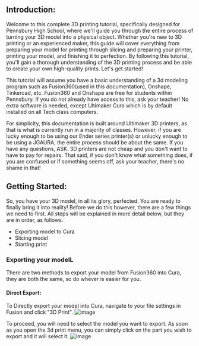 ## Introduction:
Welcome to this complete 3D printing tutorial, specifically designed for Pennsbury High School, where we'll guide you through the entire process of turning your 3D model into a physical object. Whether you're new to 3D printing or an experienced maker, this guide will cover everything from preparing your model for printing through slicing and preparing your printer, printing your model, and finishing it to perfection. By following this tutorial, you'll gain a thorough understanding of the 3D printing process and be able to create your own high-quality prints. Let's get started!


This tutorial will assume you have a basic understanding of a 3d modeling program such as Fusion360(used in this documentation), Onshape, Tinkercad, etc. Fusion360 and Onshape are free for students within Pennsbury. If you do not already have access to this, ask your teacher! No extra software is needed, except Ultimaker Cura which is by default installed on all Tech class computers. 

For simplicity, this documentation is built around Ultimaker 3D printers, as that is what is currently run in a majority of classes. However, if you are lucky enough to be using our Ender series printer(s) or unlucky enough to be using a JGAURA, the entire process should be about the same. If you have any questions, ASK. 3D printers are not cheap and you don't want to have to pay for repairs. That said, if you don't know what something does, if you are confused or if something seems off, ask your teacher, there's no shame in that!


## Getting Started: 

So, you have your 3D model, in all its glory, perfected. You are ready to finally bring it into reality! Before we do this however, there are a few things we need to first. All steps will be explained in more detail below, but they are in order, as follows. 
- Exporting model to Cura
- Slicing model
- Starting print

### Exporting your modelL

There are two methods to export your model from Fusion360 into Cura, they are both the same, so do whever is easier for you. 

#### Direct Export:

To Directly export your model into Cura, navigate to your file settings in Fusion and click "3D Print". 
![image](https://user-images.githubusercontent.com/61284764/224887547-cd528e6c-4b47-4ee9-a4b2-b72018f9c25e.png)

To proceed, you will need to select the model you want to export. As soon as you open the 3d print menu, you can simply click on the part you wish to export and it will select it.
![image](https://user-images.githubusercontent.com/61284764/224888162-fbf9d0b1-a2b4-48a6-a3a9-f6dd1aaea4b9.png)
